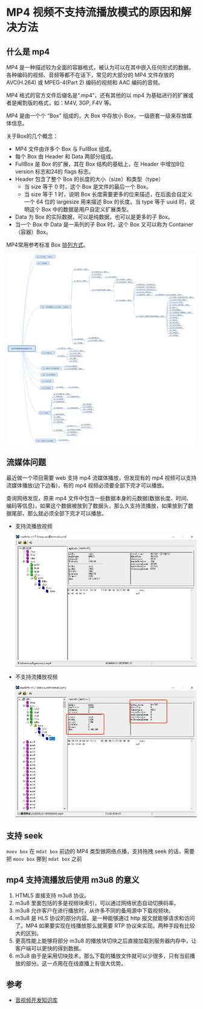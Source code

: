 # MP4 视频不支持流播放模式的原因和解决方法
## 什么是 mp4
MP4 是一种描述较为全面的容器格式，被认为可以在其中嵌入任何形式的数据，各种编码的视频、音频等都不在话下，常见的大部分的 MP4 文件存放的 AVC(H.264) 或 MPEG-4(Part 2) 编码的视频和 AAC 编码的音频。

MP4 格式的官方文件后缀名是“.mp4”，还有其他的以 mp4 为基础进行的扩展或者是阉割版的格式，如：M4V, 3GP, F4V 等。

MP4 是由一个个 “Box” 组成的，大 Box 中存放小 Box，一级嵌套一级来存放媒体信息。

关于Box的几个概念：

- MP4 文件由许多个 Box 与 FullBox 组成。
- 每个 Box 由 Header 和 Data 两部分组成。
- FullBox 是 Box 的扩展，其在 Box 结构的基础上，在 Header 中增加8位 version 标志和24的 flags 标志。
- Header 包含了整个 Box 的长度的大小（size）和类型（type）
	- 当 size 等于 0 时，这个 Box 是文件的最后一个 Box。
	- 当 size 等于 1 时，说明 Box 长度需要更多的位来描述，在后面会自定义一个 64 位的 largesize 用来描述 Box 的长度。当 type 等于 uuid 时，说明这个 Box 中的数据是用户自定义扩展类型。
- Data 为 Box 的实际数据，可以是纯数据，也可以是更多的子 Box。
- 当一个 Box 中 Data 是一系列的子 Box 时，这个 Box 又可以称为 Container（容器）Box。

MP4常用参考标准 Box [排列方式](https://github.com/renhui/Thinking-in-AV/tree/master/多媒体格式/MP4)。

![](./pic/MP4常用参考标准排列方式.png)



## 流媒体问题
最近做一个项目需要 web 支持 mp4 流媒体播放，但发现有的 mp4 视频可以支持流媒体播放(边下边看)，有的 mp4 视频必须要全部下完才可以播放。

查询网络发现，原来 mp4 文件中包含一些数据本身的元数据(数据长度、时间、编码等信息)，如果这个数据被放到了数据头，那么久支持流播放，如果放到了数据尾部，那么就必须全部下完才可以播放。

- 支持流播放视频

	![](./pic/mp4info-1.png)
- 不支持流播放视频

	![](./pic/mp4info-2.png)

## 支持 seek
`moov box` 在 `mdat box` 前边的 MP4 类型做网络点播，支持拖拽 seek 的话，需要把 `moov box` 挪到 `mdat box` 之前

## mp4 支持流播放后使用 m3u8 的意义
1. HTML5 直接支持 m3u8 协议。
2. m3u8 里面包括的多是视频块索引，可以通过网络状态自动切换码率。
3. m3u8 允许客户在进行播放时，从许多不同的备用源中下载视频块。
4. m3u8 是 HLS 协议的部分内容。是一种能够通过 http 报文就能够请求和访问了。MP4 如果要实现在线播放那么就需要 RTP 协议来实现。两种手段有比较大的区别。
5. 更高性能上能够将部分 m3u8 的播放块切块之后直接加载到服务器内存中，让客户端可以更快的得到数据。
6. m3u8 由于是采用切块技术，那么下载的播放文件就可以少很多，只有当前播放的部分。这一点用在在线直播上有很大优势。


## 参考
- [音视频开发知识库](https://github.com/renhui/Thinking-in-AV)

